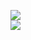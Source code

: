 [![](https://img.shields.io/badge/Made%20With-Github%20Spray-lightgrey.svg?style=for-the-badge&logo=github)](https://github.com/Annihil/github-spray#21808)  
[![](https://i.imgur.com/2DrTn0Z.gif)](https://github.com/Annihil/github-spray)